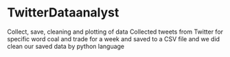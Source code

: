 # TwitterDataanalyst
Collect, save, cleaning and plotting of data
Collected tweets from Twitter for specific word coal and trade for a week and saved to a CSV file and we did clean our saved data by python language
